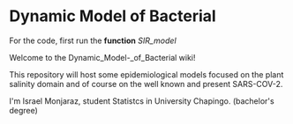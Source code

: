 # Dynamic Model of Bacterial

For the code, first run the **function** _SIR_model_
 

Welcome to the Dynamic_Model-_of_Bacterial wiki!

This repository will host some epidemiological models focused on the plant salinity domain and of course on the well known and present SARS-COV-2.


I'm Israel Monjaraz, student Statistcs in University Chapingo. (bachelor's degree)
